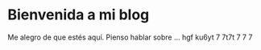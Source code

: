 # Bienvenida a mi blog

Me alegro de que estés aquí. Pienso hablar sobre ...
hgf ku6yt 7 7t7t 7 7 7 
